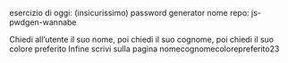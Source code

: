 esercizio di oggi: (insicurissimo) password generator
nome repo: js-pwdgen-wannabe

Chiedi all’utente il suo nome,
poi chiedi il suo cognome,
poi chiedi il suo colore preferito
Infine scrivi sulla pagina nomecognomecolorepreferito23
